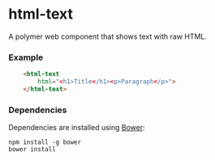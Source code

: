 # html-text

A polymer web component that shows text with raw HTML.

### Example
```html
    <html-text
        html="<h1>Title</h1><p>Paragraph</p>">
    </html-text>
```

### Dependencies

Dependencies are installed using [Bower](http://bower.io/):

    npm install -g bower
    bower install
